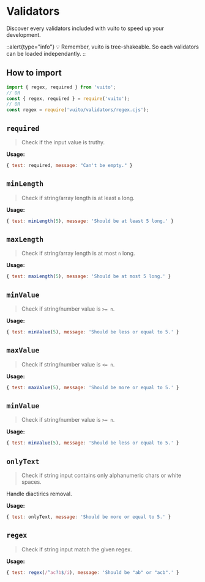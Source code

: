 # Validators

Discover every validators included with vuito to speed up your development.

::alert{type="info"}
💡 Remember, vuito is tree-shakeable. So each validators can be loaded independantly.
::

## How to import

```js
import { regex, required } from 'vuito';
// OR
const { regex, required } = require('vuito');
// OR
const regex = require('vuito/validators/regex.cjs');
```

## `required` 

> Check if the input value is truthy.

**Usage:**
```js
{ test: required, message: "Can't be empty." }
```

## `minLength` 

> Check if string/array length is at least `n` long.

**Usage:**
```js
{ test: minLength(5), message: 'Should be at least 5 long.' }
```

## `maxLength` 

> Check if string/array length is at most `n` long.

**Usage:**
```js
{ test: maxLength(5), message: 'Should be at most 5 long.' }
```

## `minValue` 

> Check if string/number value is `>= n`.

**Usage:**
```js
{ test: minValue(5), message: 'Should be less or equal to 5.' }
```

## `maxValue` 

> Check if string/number value is `<= n`.

**Usage:**
```js
{ test: maxValue(5), message: 'Should be more or equal to 5.' }
```

## `minValue` 

> Check if string/number value is `>= n`.

**Usage:**
```js
{ test: minValue(5), message: 'Should be less or equal to 5.' }
```

## `onlyText` 

> Check if string input contains only alphanumeric chars or white spaces.

<alert type="info">

Handle diactirics removal.

</alert>

**Usage:**
```js
{ test: onlyText, message: 'Should be more or equal to 5.' }
```

## `regex` 

> Check if string input match the given regex.

**Usage:**
```js
{ test: regex(/^ac?b$/i), message: 'Should be "ab" or "acb".' }
```
